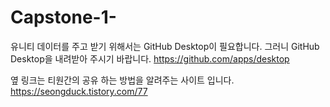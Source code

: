 # Capstone-1-
유니티 데이터를 주고 받기 위해서는 GitHub Desktop이 필요합니다.
그러니 GitHub Desktop을 내려받아 주시기 바랍니다.
https://github.com/apps/desktop

옆 링크는 티원간의 공유 하는 방법을 알려주는 사이트 입니다.
https://seongduck.tistory.com/77
